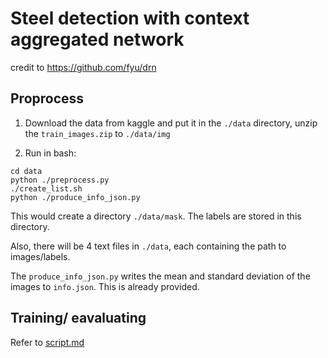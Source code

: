 # Steel detection with context aggregated network

credit to https://github.com/fyu/drn

## Proprocess

1. Download the data from kaggle and put it in the `./data` directory, unzip the `train_images.zip` to `./data/img`

2. Run in bash:
```
cd data
python ./preprocess.py
./create_list.sh
python ./produce_info_json.py
```
This would create a directory `./data/mask`. The labels are stored in this directory.

Also, there will be 4 text files in `./data`, each containing the path to images/labels.

The `produce_info_json.py` writes the mean and standard deviation of the images to `info.json`. This is already provided.

## Training/ eavaluating
Refer to [script.md](https://github.com/cpwan/steel-defect-detection/blob/drn/script.md)
